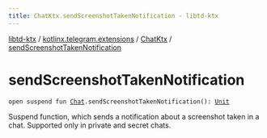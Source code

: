 ```yaml
---
title: ChatKtx.sendScreenshotTakenNotification - libtd-ktx
---
```


[libtd-ktx](../../index.html) / [kotlinx.telegram.extensions](../index.html) / [ChatKtx](index.html) / [sendScreenshotTakenNotification](./send-screenshot-taken-notification.html)

# sendScreenshotTakenNotification

`open suspend fun `[`Chat`](https://tdlibx.github.io/td/docs/org/drinkless/td/libcore/telegram/TdApi.Chat.html)`.sendScreenshotTakenNotification(): `[`Unit`](https://kotlinlang.org/api/latest/jvm/stdlib/kotlin/-unit/index.html)

Suspend function, which sends a notification about a screenshot taken in a chat. Supported only
in private and secret chats.

